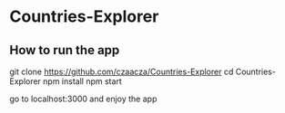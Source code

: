 # Countries-Explorer

## How to run the app
git clone https://github.com/czaacza/Countries-Explorer
cd Countries-Explorer
npm install
npm start

go to localhost:3000 and enjoy the app
